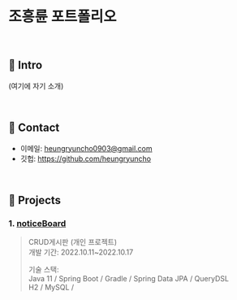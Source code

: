 # 조흥륜 포트폴리오


</br>

## :pushpin: Intro
(여기에 자기 소개)

</br>

## :pushpin: Contact
- 이메일: heungryuncho0903@gmail.com
- 깃헙: https://github.com/heungryuncho

</br>

## :pushpin: Projects
### 1. [noticeBoard](https://github.com/heungryuncho/noticeBoard)
>CRUD게시판 (개인 프로젝트)  
>개발 기간: 2022.10.11~2022.10.17
>  
>기술 스택:  
>Java 11 / Spring Boot / Gradle / Spring Data JPA / QueryDSL  
>H2 / MySQL /
>  

